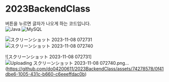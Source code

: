 # 2023BackendClass
버튼을 누르면 글자가 나오게 하는 코드입니다. <br>
![Java](https://img.shields.io/badge/java-007396?style=for-the-badge&logo=java&logoColor=white) ![MySQL](https://img.shields.io/badge/mysql-4479A1?style=for-the-badge&logo=mysql&logoColor=white)

![スクリーンショット 2023-11-08 072731](https://github.com/do04200611/2023BackendClass/assets/74278578/9efd9856-df3b-4837-9118-b5c86fdc29e3)
![スクリーンショット 2023-11-08 072740](https://github.com/do04200611/2023BackendClass/assets/74278578/85f42402-34c3-40a9-ba0b-008a84872985)

![スクリーンショット 2023-11-08 072731]![Uploading スクリーンショット 2023-11-08 072740.png…]()
(https://github.com/do04200611/2023BackendClass/assets/74278578/0f41dbe6-1005-431c-b660-c6eeeffdac0b)
